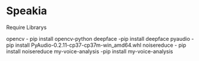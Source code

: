 # Speakia
Require Librarys

opencv - pip install opencv-python
deepface -pip install deepface
pyaudio -pip install PyAudio-0.2.11-cp37-cp37m-win_amd64.whl
noisereduce - pip install noisereduce
my-voice-analysis -pip install my-voice-analysis
